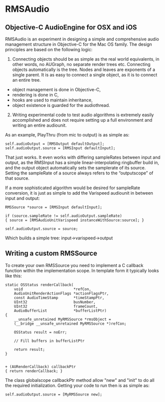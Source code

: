 # RMSAudio
## Objective-C AudioEngine for OSX and iOS

RMSAudio is an experiment in designing a simple and comprehensive audio management structure in Objective-C for the Mac OS family. The design principles are based on the following logic: 

1. Connecting objects should be as simple as the real world equivalents, in other words, no AUGraph, no separate render trees etc. Connecting objects automatically is the tree. Nodes and leaves are exponents of a single parent. It is as easy to connect a single object, as it is to connect an entire tree.
  * object management is done in Objective-C, 
  * rendering is done in C, 
  * hooks are used to maintain inheritance,
  * object existence is guarded for the audiothread. 

2. Writing experimental code to test audio algorithms is extremely easily accomplished and does not require setting up a full environment and writing an entire audiounit.

As an example, PlayThru (from mic to output) is as simple as: 

    self.audioOutput = [RMSOutput defaultOutput];
    self.audioOutput.source = [RMSInput defaultInput];
   
That just works. It even works with differing sampleRates between input and output, as the RMSInput has a simple linear-interpolating ringbuffer build in, and the output object automatically sets the samplerate of its source. Setting the sampleRate of a source always refers to the “outputscope” of that source. 

If a more sophisticated algorithm would be desired for sampleRate conversion, it is just as simple to add the Varispeed audiounit in between input and output: 
```obj-c
RMSSource *source = [RMSInput defaultInput];

if (source.sampleRate != self.audioOutput.sampleRate)
{ source = [RMSAudioUnitVarispeed instanceWithSource:source]; }

self.audioOutput.source = source;
```
Which builds a simple tree: input->varispeed->output

## Writing a custom RMSSource
To create your own RMSSource you need to implement a C callback function within the implementation scope. In template form it typically looks like this:
```obj-c
static OSStatus renderCallback(
	void                       *refCon,
	AudioUnitRenderActionFlags *actionFlagsPtr,
	const AudioTimeStamp       *timeStampPtr,
	UInt32                     busNumber,
	UInt32                     frameCount,
	AudioBufferList            *bufferListPtr)
{
	__unsafe_unretained MyRMSSource *rmsObject =
	(__bridge __unsafe_unretained MyRMSSource *)refCon;

	OSStatus result = noErr;
	
	// Fill buffers in bufferListPtr 

	return result;
}


+ (AURenderCallback) callbackPtr
{ return renderCallback; }

```

The class globalscope callbackPtr method allow "new" and "init" to do all the required initialization. Getting your code to run then is as simple as:

```obj-c
self.audioOutput.source = [MyRMSSource new];
```
